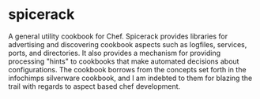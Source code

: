 spicerack
=========

A general utility cookbook for Chef.  Spicerack provides libraries for advertising and discovering cookbook aspects such as logfiles, services, ports, and directories.  It also provides a mechanism for providing processing "hints" to cookbooks that make automated decisions about configurations. The cookbook borrows from the concepts set forth in the infochimps  silverware cookbook, and I am indebted to them for blazing the trail with regards to aspect based chef development. 
